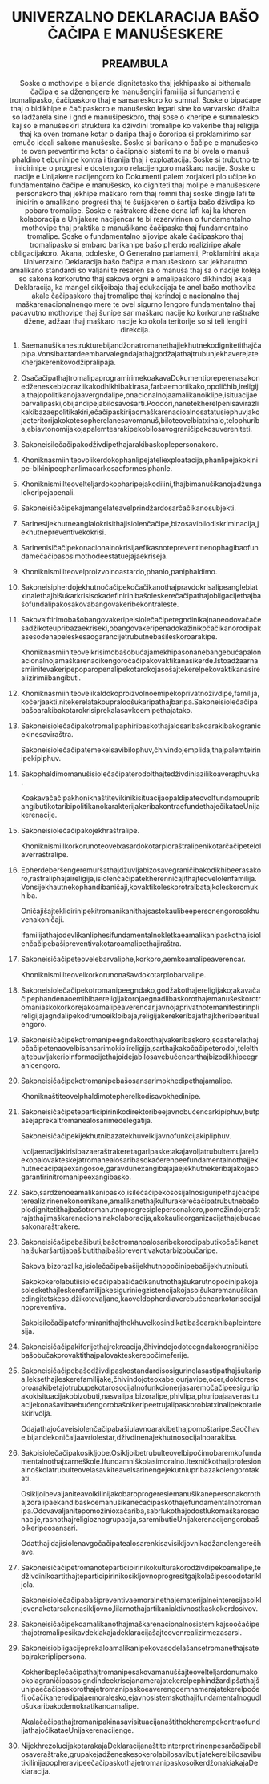 <h1 align='center'>UNIVERZALNO DEKLARACIJA BAŠO ČAČIPA E MANUŠESKERE</h1>
<h2 align='center'>PREAMBULA</h2>
<p align='center'>Soske o mothovipe e bijande dignitetesko thaj jekhipasko si bithemale čačipa e sa dženengere ke manušengiri familija si fundamenti e tromalipasko, čačipaskoro thaj e sansareskoro ko sumnal.
Soske o bipaćape thaj o bidikhipe e čačipaskoro e manušesko legari sine ko varvarsko džaiba so ladžarela sine i gnd e manušipeskoro, thaj sose o kheripe e sumnalesko kaj so e manušeskiri struktura ka dživdini tromalipe ko vakeribe thaj religija thaj ka oven tromane kotar o daripa thaj o čororipa si proklamirimo sar emučo ideali sakone manušeske.
Soske si barikano o čačipe e manušesko te oven preventirime kotar o čačipnalo sistemi te na bi ovela o manuš phaldino t ebuninipe kontra i tiranija thaj i exploatacija.
Soske si trubutno te inicirinipe o progresi e dostengoro relacijengoro maškaro nacije.
Soske o nacije e Unijakere nacijengoro ko Dokumenti palem zorjakeri plo učipe ko fundamentalno čačipe e manušesko, ko digniteti thaj molipe e manušeskere personakoro thaj jekhipe maškaro rom thaj romni thaj soske dingje lafi te inicirin o amalikano progresi thaj te šušjakeren o šartija bašo dživdipa ko pobaro tromalipe.
Soske e raštrakere džene dena lafi kaj ka kheren kolaboracija e Unijakere nacijencar te bi rezervirinen o fundamentalno mothovipe thaj praktika e manušikane čačipaske thaj fundamentalno tromalipe.
Soske o fundamentalno aljovipe akale čačipaskoro thaj tromalipasko si embaro barikanipe bašo pherdo realiziripe akale obligacijakoro.
Akana, odoleske,
O Generalno parlamenti,
Proklamirini akaja Univerzalno Deklaracija bašo čačipa e manušeskoro sar jekhanutno amalikano standardi so valjani te resaren sa o manuša thaj sa o nacije koleja so sakona korkorutno thaj sakova orgni e amalipaskoro dikhindoj akaja Deklaracija, ka mangel sikljoibaja thaj edukacijaja te anel bašo mothoviba akale čačipaskoro thaj tromalipe thaj kerindoj e nacionalno thaj maškarenacionalnengo mere te ovel sigurno lengoro fundamentalno thaj paćavutno mothovipe thaj šunipe sar maškaro nacije ko korkorune raštrake džene, adžaar thaj maškaro nacije ko okola teritorije so si teli lengiri direkcija.</p>
<ol>
  <li>
    <p>Saemanušikanestrukturebijandžonatromanethajjekhutnekodignitetithajčapipa.Vonsibaxtardeembarvalegndajathajgodžajathajtrubunjekhaverejatekherjakerenkovodžipralipaja.</p>
  </li>
  <li>
    <p>OsačačipathajtromalipaprogramirimekoakavaDokumentipreperenasakonedženeskebizorazlikakodhikhibakirasa,farbaemortikako,opoličhib,ireligija,thajopolitikanojaavergndalipe,onacionalnojaamalikanoiklipe,isituacijaebarvalipaski,obijandipejabilosavošarti.Poodori,nanetekherelpenisavirazlikakibazaepolitikakiri,ečačipaskirijaomaškarenacioalnosatatusiephuvjakojaeteritorijakokotesopherelanesavomanuš,biloteovelbiatxinalo,telophuriba,ebiavtonomijakojapalemtearakipekobilosavograničipekosuvereniteti.</p>
  </li>
  <li>
    <p>Sakoneisilečačipakodživdipethajarakibaskoplepersonakoro.</p>
  </li>
  <li>
    <p>Khoniknasmiiniteovolikerdokophanlipejateliexploatacija,phanlipejakokinipe-bikinipeephanlimacarkosaoformesiphanle.</p>
  </li>
  <li>
    <p>Khoniknismiilteovelteljardokopharipejakodilini,thajbimanušikanojadžungalokeripejapenali.</p>
  </li>
  <li>
    <p>Sakoneisičačipekajmangelateavelprindžardosarčačikanosubjekti.</p>
  </li>
  <li>
    <p>Sarinesijekhutneanglalokrisithajisiolenčačipe,bizosavibilodiskriminacija,jekhutnepreventivekokrisi.</p>
  </li>
  <li>
    <p>Sarinenisičačipekonacionalnokrisijaefikasnotepreventinenophagibaofundamečačipasosimothodeestatuejajaekriseja.</p>
  </li>
  <li>
    <p>Khoniknismiilteovelproizvolnoastardo,phanlo,paniphaldimo.</p>
  </li>
  <li>
    <p>Sakoneisipherdojekhutnočačipekočačikanothajpravdokrisalipeanglebiatxinalethajbišukarkrisisokadefinirinibašoleskerečačipathajobligacijethajbašofundalipakosakovabangovakeribekontraleste.</p>
  </li>
  <li>
    <p>Sakovaiftirimobašobangovakeripeisiolečačipetegndinikajnaneodovačačesadžikoteupribazaekriseki,obangovakeripenadokažinikočačikanorodipakasesodenapeleskesaogarancijetrubutnebašileskoroarakipe.</p>
    <p>Khoniknasmiiniteovelkrisimobašobućajamekhipasonanebangebućapalonacionalnojamaškarenacikengoročačipakovaktikanasikerde.Istoadžaarnasmiinitevakeripepoparopenalipekotarokojasošajtekerelpekovaktikanasirealizirimiibangibuti.</p>
  </li>
  <li>
    <p>Khoniknasmiiniteovelikaldokoproizvolnoemipekoprivatnoživdipe,familija,koćerjaakti,nitekerelatakoupraloošukaripathajbaripa.Sakoneisiolečačipabašoarakibakotarokrisiprekalasavkoemipethajatako.</p>
  </li>
  <li>
    <p>Sakoneisiolečačipakotromalipaphiribaskothajalosaribakoarakibakogranicekinesaviraštra.</p>
    <p>Sakoneisiolečačipatemekelsavibilophuv,čhivindojemplida,thajpalemteirinipekipiphuv.</p>
  </li>
  <li>
    <p>Sakophaldimomanušisiolečačipaterodolthajtedživdiniazilikoaveraphuvka.</p>
    <p>KoakavačačipakhoniknaštitevikinikisituacijaopaldipateovolfundamoupribangibutikotaribipolitikanokarakterijakeribakontraefundethaječikataeUnijakerenacije.</p>
  </li>
  <li>
    <p>Sakoneisiolečačipakojekhraštralipe.</p>
    <p>Khoniknismiilkorkorunoteovelxasardokotarploraštralipenikotarčačipetelolaverraštralipe.</p>
  </li>
  <li>
    <p>Epherdeberšengeremuršathajdžuvljabizosavegraničibakodikhibeerasakoro,raštraliphajaireligija,isiolenčačipatekherenničajithajteovelolenfamilija.Vonsijekhautnekophandibaničaji,kovaktikoleskorotraibatajkoleskoromukhiba.</p>
    <p>Oničajišajteklidirinipekitromanikanithajsastokaulibeepersonengorosokhuvenakoničaji.</p>
    <p>Ifamilijathajodevlikanliphesifundamentalnokletkaeamalikanipaskothajisiolenčačipebašipreventivakotaroamalipethajiraštra.</p>
  </li>
  <li>
    <p>Sakoneisičačipeteovelebarvaliphe,korkoro,aemkoamalipeaverencar.</p>
    <p>Khoniknismiilteovelkorkorunonašavdokotarplobarvalipe.</p>
  </li>
  <li>
    <p>Sakoneisiolečačipekotromanipeegndako,godžakothajereligijako;akavačačipephandenaoemibibaereligijakorojaegnadlibaskorothajemanušeskorotromaniaskokorkorejakoamalipeaverencar,javnojaprivatnotemanifestirinplireligijajagndalipekodrumoeikloibaja,religijakerekeribajathajkheribeeritualengoro.</p>
  </li>
  <li>
    <p>Sakoneisičačipekotromanipeegndakorothajvakeribaskoro,soasterelathajočačipetenaovelbisansarimokiolireligija,sarthajkakočačipeterodol,telelthajtebuvljakerioinformacijethajoidejabilosavebućencarthajbizodikhipeegranicengoro.</p>
  </li>
  <li>
    <p>Sakoneisičačipekotromanipebašosansarimokhedipethajamalipe.</p>
    <p>Khoniknaštiteovelphaldimotepherelkodisavokhedinipe.</p>
  </li>
  <li>
    <p>Sakoneisičačipeteparticipirinikodirektoribeejavnobućencarkipiphuv,butpašejaprekaltromanealosarimedelegatija.</p>
    <p>Sakoneisičačipekijekhutnibazatekhuvelkijavnofunkcijakipliphuv.</p>
    <p>Ivoljaenacijakirisibazaeraštrakeretagaripaske:akajavoljatrubultemujarelpekopalovakteskejatromanealosaribasokaćerenpeefundamentalnothajjekhutnečačipajaexangosoe,garavdunexangibajajaejekhutnekeribajakojasogarantirinitromanipeexangibasko.</p>
  </li>
  <li>
    <p>Sako,sardženoeamalikanipasko,isilečačipekososijalnosiguripethajčačipeterealizirinenekonomikane,amalikanethajkulturakerečačipatrubutnebašoplodignitetithajbašotromanutnoprogresiplepersonakoro,pomožindojeraštrajathajimaškarenacionalnakolaboracija,akokaulieorganizacijathajebućaesakonaraštrakere.</p>
  </li>
  <li>
    <p>Sakoneisičačipebašibuti,bašotromanoalosaribekorodipabutikočačikanethajšukaršartijabašibutithajbašipreventivakotarbizobučaripe.</p>
    <p>Sakova,bizorazlika,isiolečačipebašijekhutnopočinipebašijekhutnibuti.</p>
    <p>Sakokokerolabutiisiolečačipabašičačikanutnothajšukarutnopočinipakojasoleskethajleskerefamilijakesiguriniegzistencijakojasoišukaremanušikanedingitetskeso,džikotevaljane,kaoveldopherdiaverebućencarkotarisocijalnopreventiva.</p>
    <p>Sakoisilečačipateformiranithajthekhuvelkosindikatibašoarakhibapleinteresija.</p>
  </li>
  <li>
    <p>Sakoneisičačipakiferijethajrekreacija,čhivindojodoteegndakorograničipebašobučakorovaktithajpalovakteskerepočimeferije.</p>
  </li>
  <li>
    <p>Sakoneisičačipebašodživdipaskostandardisosigurinelasastipathajšukaripa,leksethajleskerefamilijake,čhivindojoteoxabe,ourjavipe,oćer,doktoreskoroarakibetajotrubupekotarosocijalnofunkcionerjasaremočačipeesiguripakokisituacijakobizobuti,nasvalipa,bizoralipe,phivlipa,phuripajaaverasituacijekonašavibaebućengorobašoikeripeetrujalipaskorobiatxinalipekotarleskirivolja.</p>
    <p>Odajathajočaveisiolenčačipabašiulavnoarakibethajpomoštaripe.Saočhave,bijandekoničaijaavriolestar,dživdinenajekhutnosocijalnoarakiba.</p>
  </li>
  <li>
    <p>Sakoisiolečačipakosikljobe.Osikljoibetrubulteovelbipočimobaremkofundamentalnothajxarneškole.Ifundamniškolasimoralno.Itexničkothajiprofesionalnoškolatrubulteovelasavkiteavelsarinengejekutniupribazakolengorotakati.</p>
    <p>Osikljoibevaljaniteavolkilinijakobaroprogeresiemanušikanepersonakorothajzoralipaekandibaskoemanušikanečačipaskothajefundamentalnotromanipa.Odovavaljanitepomožinioxačariba,sabrlukothajodostlukomaškarosaonacije,rasnothajreligioznogrupacija,saremibutieUnijakerenacijengorobašoikeripeosansari.</p>
    <p>Odatthajidajisiolenavgočačipatealosarenkisavisikljovnikadžanolengerečhave.</p>
  </li>
  <li>
    <p>Sakoneisičačipetromanoteparticipirinikokulturakorodživdipekoamalipe,tedživdinikoartithajteparticipirinikosikljovnoprogresitgajkolačipesoodotarikljola.</p>
    <p>Sakoneisiolečačipabašipreventivaemoralnethajematerijalneinteresijasoikljovenakotarsakonasikljovno,lilarnothajartikaniaktivnostkaskokerdosivov.</p>
  </li>
  <li>
    <p>Sakoneisičačipekoamalikanothajmaškarenacionalnosistemikajsoočačipethajotromalipesikavdekiakajadeklaracijašajteovenrealizirmezasarsi.</p>
  </li>
  <li>
    <p>Sakoneisiobligacijeprekaloamalikanipekovasodelašansetromanethajsatebajrakeriplipersona.</p>
    <p>Kokheribeplečačipathajtromanipesakovamanuššajteovelteljardonumakookolagraničipasosigndindeekrisejanamerajatekerelpephindžardipšathajšunipaečačipaskorothajetromanipaskoeaverengoemnamerajatekerelpoćefi,očačikanerodipajaemoralesko,ejavnosistemskothajifundamentalnogudlošukaribakodemokratikanoamalipe.</p>
    <p>AkalačačipathajtromanipakinasavisituacijanaštithekherempekontraofundijathajočikataeUnijakerenacijenge.</p>
  </li>
  <li>
    <p>NijekhrezolucijakotarakajaDeklaracijanaštiteinterpretirinenpesarčačipebilosaveraštrake,grupakejadženeskesokerolabilosavibutijatekerelbilosavibutikilinijapopheravipeečačipaskothajetromanipaskosoikerdžonakiakajaDeklaracija.</p>
  </li>
</ol>